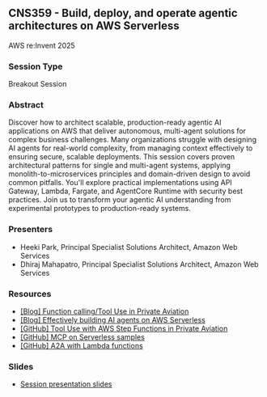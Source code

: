 ## CNS359 - Build, deploy, and operate agentic architectures on AWS Serverless
AWS re:Invent 2025

### Session Type
Breakout Session

### Abstract
Discover how to architect scalable, production-ready agentic AI applications on AWS that deliver autonomous, multi-agent solutions for complex business challenges. Many organizations struggle with designing AI agents for real-world complexity, from managing context effectively to ensuring secure, scalable deployments. This session covers proven architectural patterns for single and multi-agent systems, applying monolith-to-microservices principles and domain-driven design to avoid common pitfalls. You'll explore practical implementations using API Gateway, Lambda, Fargate, and AgentCore Runtime with security best practices. Join us to transform your agentic AI understanding from experimental prototypes to production-ready systems.

### Presenters
 - Heeki Park, Principal Specialist Solutions Architect, Amazon Web Services
 - Dhiraj Mahapatro, Principal Specialist Solutions Architect, Amazon Web Services 

### Resources
 - [[Blog] Function calling/Tool Use in Private Aviation](https://s12d.com/aviation_tool_use)
 - [[Blog] Effectively building AI agents on AWS Serverless](https://aws.amazon.com/blogs/compute/effectively-building-ai-agents-on-aws-serverless/)
 - [[GitHub] Tool Use with AWS Step Functions in Private Aviation](https://github.com/aws-samples/serverless-genai-examples/tree/main/airline-reservation-tool-use)
 - [[GitHub] MCP on Serverless samples](https://github.com/aws-samples/sample-serverless-mcp-servers/tree/main)
 - [[GitHub] A2A with Lambda functions](https://github.com/aws-samples/sample-serverless-mcp-servers/tree/main/a2a)

### Slides
 - [Session presentation slides](TBD)